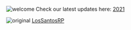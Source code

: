 ![welcome](https://www.dutch-players.nl/wp-content/uploads/2020/06/dutchplayers_welcome-1024x64.png)
Check our latest updates here: [2021](https://github.com/dutchplayers/FiveM-Resources) 

![original](https://www.dutch-players.nl/wp-content/uploads/2020/06/dutchplayers_original.png)
[LosSantosRP](https://github.com/wowpanda/lsrp-motels)
